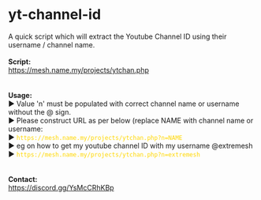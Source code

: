 # yt-channel-id
A quick script which will extract the Youtube Channel ID using their username / channel name.
<br />
<br />
<b>Script:</b>
<br />
https://mesh.name.my/projects/ytchan.php
<br />
<br />
<br />
<b>Usage:</b><br />
► Value 'n' must be populated with correct channel name or username without the @ sign.<br />
► Please construct URL as per below (replace NAME with channel name or username:<br />
► <code style="color : gold">https://<i></i>mesh.name.my/projects/ytchan.php?n=NAME</code><br />
► eg on how to get my youtube channel ID with my username @extremesh<br />
► <code style="color : gold">https://<i></i>mesh.name.my/projects/ytchan.php?n=extremesh</code><br />
<br />
<br />
<b>Contact:</b><br />
https://discord.gg/YsMcCRhKBp
